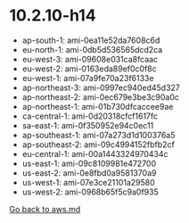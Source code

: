 
 # 10.2.10-h14
- ap-south-1: ami-0ea11e52da7608c6d
- eu-north-1: ami-0db5d536565dcd2ca
- eu-west-3: ami-09608e031ca8fcaac
- eu-west-2: ami-0163eda89ef0c0f8c
- eu-west-1: ami-07a9fe70a23f6133e
- ap-northeast-3: ami-0997ec940ed45d327
- ap-northeast-2: ami-0ec679e3be3c90a0c
- ap-northeast-1: ami-01b730dfcaccee9ae
- ca-central-1: ami-0d20318cfcf1617fc
- sa-east-1: ami-0f350952e94c0ec11
- ap-southeast-1: ami-07a273d1d100376a5
- ap-southeast-2: ami-09c4994152fbfb2cf
- eu-central-1: ami-00a1443324970434c
- us-east-1: ami-09c8109981e472700
- us-east-2: ami-0e8fbd0a9581370a9
- us-west-1: ami-07e3ce21101a29580
- us-west-2: ami-0968b65f5c9a0f935

[Go back to aws.md](../../aws.md) 
